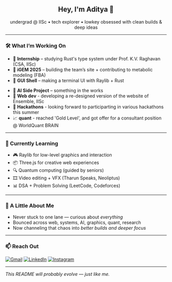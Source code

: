 <h2 align="center">Hey, I'm Aditya 👋</h2>
<p align="center">undergrad @ IISc • tech explorer • lowkey obsessed with clean builds & deep ideas</p>

---

### 🛠️ What I’m Working On
- 🧠 **Internship** – studying Rust's type system under Prof. K.V. Raghavan (CSA, IISc)
- 🧪 **iGEM 2025** – building the team’s site + contributing to metabolic modeling (FBA)
- 🧵 **GUI Shell** – making a terminal UI with Raylib + Rust
<!-- - 🌐 **Techfest Dev** – leading frontend work for Pravega 2026, IISc’s UG tech fest -->
- 🤖 **AI Side Project** – something in the works
- 📱 **Web dev** - developing a re-designed version of the website of Ensemble, IISc
- 🎢 **Hackathons** - looking forward to participarting in various hackathons this summer
- 📈 **quant** - reached 'Gold Level', and got offer for a consultant position @ WorldQuant BRAIN

---

### 🌱 Currently Learning
- 🎮 Raylib for low-level graphics and interaction
- 📦 Three.js for creative web experiences
- 🔍 Quantum computing (guided by seniors)
- 🎞️ Video editing + VFX (Tharun Speaks, Neoliptus)
- 📊 DSA + Problem Solving (LeetCode, Codeforces)

---

### 🧩 A Little About Me
- Never stuck to one lane — curious about *everything*
- Bounced across web, systems, AI, graphics, quant, research
- Now channeling that chaos into *better builds and deeper focus*

---

### 📫 Reach Out
[![Gmail](https://skillicons.dev/icons?i=gmail)](mailto:adityaat@iisc.ac.in)
[![LinkedIn](https://skillicons.dev/icons?i=linkedin)](https://www.linkedin.com/in/aditya-a-thakkar)
[![Instagram](https://skillicons.dev/icons?i=instagram)](https://www.instagram.com/aditya_a.thakkar)

---

_This README will probably evolve — just like me._
